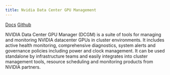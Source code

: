 ```yaml
---
title: Nvidia Data Center GPU Management
---
```


[Docs](https://developer.nvidia.com/dcgm)
[Github](https://github.com/NVIDIA/DCGM)

NVIDIA Data Center GPU Manager (DCGM) is a suite of tools for managing and monitoring NVIDIA datacenter GPUs in cluster environments. It includes active health monitoring, comprehensive diagnostics, system alerts and governance policies including power and clock management. It can be used standalone by infrastructure teams and easily integrates into cluster management tools, resource scheduling and monitoring products from NVIDIA partners.
